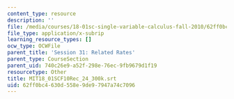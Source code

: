 ```yaml
---
content_type: resource
description: ''
file: /media/courses/18-01sc-single-variable-calculus-fall-2010/62ff0bc4630d558e9de97947a74c7096_MIT18_01SCF10Rec_24_300k.vtt
file_type: application/x-subrip
learning_resource_types: []
ocw_type: OCWFile
parent_title: 'Session 31: Related Rates'
parent_type: CourseSection
parent_uid: 740c26e9-a52f-298e-76ec-9fb9679d1f19
resourcetype: Other
title: MIT18_01SCF10Rec_24_300k.srt
uid: 62ff0bc4-630d-558e-9de9-7947a74c7096
---
```

